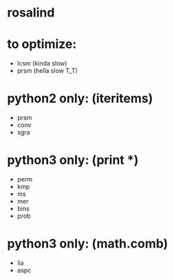 # rosalind

# to optimize:
- lcsm (kinda slow)
- prsm (hella slow T_T)

# python2 only: (iteritems)
- prsm
- conv
- sgra

# python3 only: (print *)
- perm
- kmp
- ms
- mer
- bins
- prob

# python3 only: (math.comb)
- lia
- aspc